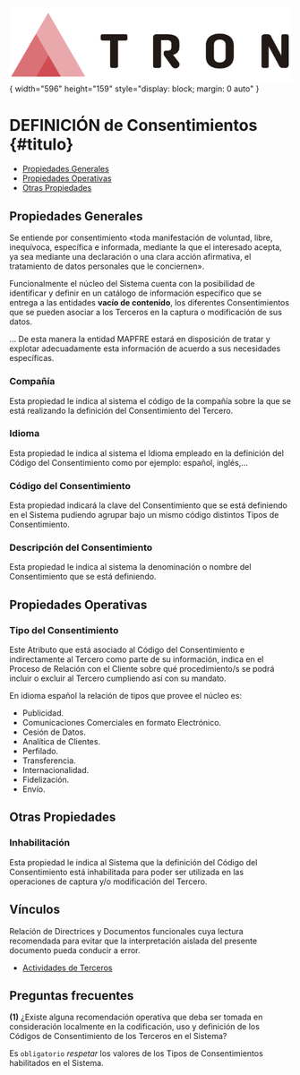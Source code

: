 ![Imagen LOGO](./00-Imagen/logo-TRON.png){ width="596" height="159" style="display: block; margin: 0 auto" }

# DEFINICIÓN de Consentimientos {#titulo}

- [Propiedades Generales](#propiedades-generales)
- [Propiedades Operativas](#propiedades-operativas)
- [Otras Propiedades](#otras-propiedades)

## Propiedades Generales

Se entiende por consentimiento «toda manifestación de voluntad, libre, inequívoca, específica e informada, mediante la que el interesado acepta, ya sea mediante una declaración o una clara acción afirmativa, el tratamiento de datos personales que le conciernen».

Funcionalmente el núcleo del Sistema cuenta con la posibilidad de identificar y definir en un catálogo de información específico que se entrega a las entidades **vacío de contenido**, los diferentes Consentimientos que se pueden asociar a los Terceros en la captura o modificación de sus datos.

... De esta manera la entidad MAPFRE estará en disposición de tratar y explotar adecuadamente esta información de acuerdo a sus necesidades específicas.

### **Compañía**

Esta propiedad le indica al sistema el código de la compañía sobre la que se está realizando la definición del Consentimiento del Tercero.

### **Idioma**

Esta propiedad le indica al sistema el Idioma empleado en la definición del Código del Consentimiento como por ejemplo: español, inglés,...

### **Código del Consentimiento**

Esta propiedad indicará la clave del Consentimiento que se está definiendo en el Sistema pudiendo agrupar bajo un mismo código distintos Tipos de Consentimiento.

### **Descripción del Consentimiento**

Esta propiedad le indica al sistema la denominación o nombre del Consentimiento que se está definiendo. 

## Propiedades Operativas

### **Tipo del Consentimiento**

Este Atributo que está asociado al Código del Consentimiento e indirectamente al Tercero como parte de su información, indica en el Proceso de Relación con el Cliente sobre qué procedimiento/s se podrá incluir o excluir al Tercero cumpliendo así con su mandato.

En idioma español la relación de tipos que provee el núcleo es:

- Publicidad.
- Comunicaciones Comerciales en formato Electrónico.
- Cesión de Datos.
- Analítica de Clientes.
- Perfilado.
- Transferencia.
- Internacionalidad.
- Fidelización.
- Envío.

## Otras Propiedades

### **Inhabilitación**

Esta propiedad le indica al Sistema que la definición del Código del Consentimiento está inhabilitada para poder ser utilizada en las operaciones de captura y/o modificación del Tercero.

## Vínculos

Relación de Directrices y Documentos funcionales cuya lectura recomendada para evitar que la interpretación aislada del presente documento pueda conducir a error.

- [Actividades de Terceros](./DEFINICION-de-Actividad.md#titulo)

## Preguntas frecuentes

**(1)** ¿Existe alguna recomendación operativa que deba ser tomada en consideración localmente en la codificación, uso y definición de los Códigos de Consentimiento de los Terceros en el Sistema?

Es `obligatorio` *respetar* los valores de los Tipos de Consentimientos habilitados en el Sistema.

[Tabla TRON: DF_TPD_NWT_XX_COE]:<>